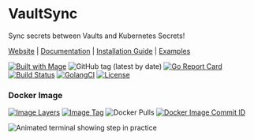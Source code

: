# VaultSync
Sync secrets between Vaults and Kubernetes Secrets!

[Website](https://thatInfrastructureGuy.com) |
[Documentation](#Documentation) |
[Installation Guide](#installation-guide) |
[Examples](#examples) 

[![Built with Mage](https://magefile.org/badge.svg)](https://magefile.org)
![GitHub tag (latest by date)](https://img.shields.io/github/v/tag/thatInfrastructureGuy/VaultSync)
[![Go Report Card](https://goreportcard.com/badge/github.com/thatInfrastructureGuy/VaultSync)](https://goreportcard.com/report/github.com/thatInfrastructureGuy/VaultSync)
[![Build Status](https://travis-ci.com/thatInfrastructureGuy/VaultSync.svg?branch=master)](https://travis-ci.com/thatInfrastructureGuy/VaultSync)
[![GolangCI](https://golangci.com/badges/github.com/golangci/golangci-web.svg)](https://golangci.com)
[![License](https://img.shields.io/badge/License-Apache%202.0-blue.svg)](https://opensource.org/licenses/Apache-2.0)

### Docker Image
[![Image Layers](https://images.microbadger.com/badges/image/thatinfrastructureguy/vaultsync.svg)](https://microbadger.com/images/thatinfrastructureguy/vaultsync)
[![Image Tag](https://images.microbadger.com/badges/version/thatinfrastructureguy/vaultsync.svg)](https://microbadger.com/images/thatinfrastructureguy/vaultsync)
![Docker Pulls](https://img.shields.io/docker/pulls/thatinfrastructureguy/vaultsync)
[![Docker Image Commit ID](https://images.microbadger.com/badges/commit/thatinfrastructureguy/vaultsync.svg)](https://microbadger.com/images/thatinfrastructureguy/vaultsync)

![Animated terminal showing step in practice]()
